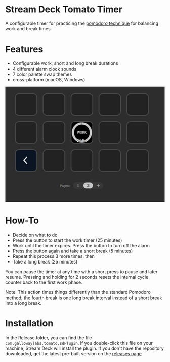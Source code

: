 # Stream Deck Tomato Timer

A configurable timer for practicing the [pomodoro technique](https://en.wikipedia.org/wiki/Pomodoro_Technique) for balancing work and break times. 


# Features

- Configurable work, short and long break durations
- 4 different alarm clock sounds 
- 7 color palette swap themes
- cross-platform (macOS, Windows)

![](screenshot.png)


# How-To

- Decide on what to do
- Press the button to start the work timer (25 minutes)</li>
- Work until the timer expires. Press the button to turn off the alarm</li>
- Press the button again and take a short break (5 minutes)</li>
- Repeat this process 3 more times, then</li>
- Take a long break (25 minutes)</li>

You can pause the timer at any time with a short press to pause and later resume. Pressing and holding for 2 seconds resets the internal
cycle counter back to the first work phase.

Note: This action times things differently than the standard Pomodoro method; the fourth break is one long break interval instead of a short break into a long break. 


# Installation

In the Release folder, you can find the file `com.gallowaylabs.tomato.sdPlugin`. If you double-click this file on your machine, Stream Deck will install the plugin. 
If you don't have the repository downloaded, get the latest pre-built version on the [releases page](https://github.com/gallowaylabs/streamdeck-tomato-timer/releases)
